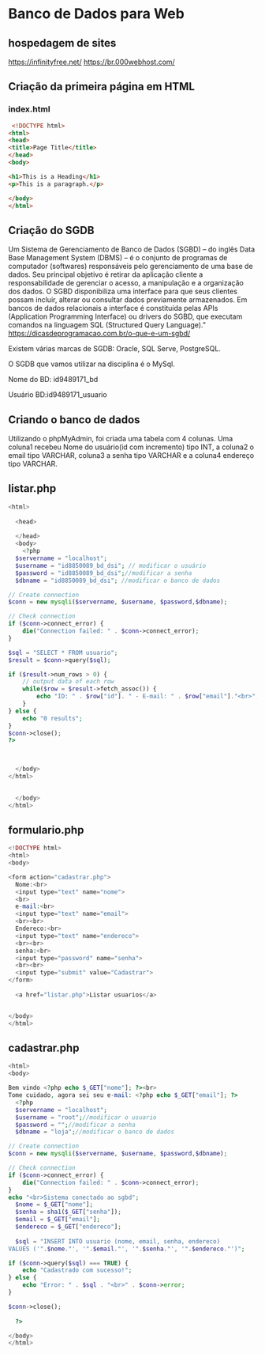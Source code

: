 # Banco de Dados para Web

## hospedagem de sites

https://infinityfree.net/
https://br.000webhost.com/

## Criação da primeira página em HTML

### index.html
``` HTML
 <!DOCTYPE html>
<html>
<head>
<title>Page Title</title>
</head>
<body>

<h1>This is a Heading</h1>
<p>This is a paragraph.</p>

</body>
</html> 
```
## Criação do SGDB

Um Sistema de Gerenciamento de Banco de Dados (SGBD) – do inglês Data Base Management System (DBMS) – é o conjunto de programas de computador (softwares) responsáveis pelo gerenciamento de uma base de dados. Seu principal objetivo é retirar da aplicação cliente a responsabilidade de gerenciar o acesso, a manipulação e a organização dos dados. O SGBD disponibiliza uma interface para que seus clientes possam incluir, alterar ou consultar dados previamente armazenados. Em bancos de dados relacionais a interface é constituída pelas APIs (Application Programming Interface) ou drivers do SGBD, que executam comandos na linguagem SQL (Structured Query Language).”
https://dicasdeprogramacao.com.br/o-que-e-um-sgbd/

Existem várias marcas de SGDB: Oracle, SQL Serve, PostgreSQL. 

O SGDB que vamos utilizar na disciplina é o MySql.

Nome do BD: id9489171_bd

Usuário BD:id9489171_usuario

## Criando o banco de dados

Utilizando o phpMyAdmin, foi criada uma tabela com 4 colunas.
Uma coluna1 recebeu Nome do usuário(id com incremento) tipo INT, a coluna2 o email tipo VARCHAR, coluna3 a senha tipo VARCHAR e a coluna4 endereço tipo VARCHAR.

## listar.php
``` php
<html>
  
  <head>
    
  </head>
  <body>
    <?php
  $servername = "localhost";
  $username = "id8850089_bd_dsi"; // modificar o usuário
  $password = "id8850089_bd_dsi";//modificar a senha
  $dbname = "id8850089_bd_dsi"; //modificar o banco de dados

// Create connection
$conn = new mysqli($servername, $username, $password,$dbname);

// Check connection
if ($conn->connect_error) {
    die("Connection failed: " . $conn->connect_error);
} 

$sql = "SELECT * FROM usuario";
$result = $conn->query($sql);

if ($result->num_rows > 0) {
    // output data of each row
    while($row = $result->fetch_assoc()) {
        echo "ID: " . $row["id"]. " - E-mail: " . $row["email"]."<br>";
    }
} else {
    echo "0 results";
}
$conn->close();
?>


    
  </body>
</html>

    
  </body>
</html>
```

## formulario.php
``` php
<!DOCTYPE html>
<html>
<body>

<form action="cadastrar.php">
  Nome:<br>
  <input type="text" name="nome">
  <br>
  e-mail:<br>
  <input type="text" name="email">
  <br><br>
  Endereco:<br>
  <input type="text" name="endereco">
  <br><br>
  senha:<br>
  <input type="password" name="senha">
  <br><br>
  <input type="submit" value="Cadastrar">
</form> 
  
  <a href="listar.php">Listar usuarios</a>


</body>
</html>
```
 
## cadastrar.php
``` php
<html>
<body>

Bem vindo <?php echo $_GET["nome"]; ?><br>
Tome cuidado, agora sei seu e-mail: <?php echo $_GET["email"]; ?>
  <?php
  $servername = "localhost";
  $username = "root";//modificar o usuario
  $password = "";//modificar a senha
  $dbname = "loja";//modificar o banco de dados

// Create connection
$conn = new mysqli($servername, $username, $password,$dbname);

// Check connection
if ($conn->connect_error) {
    die("Connection failed: " . $conn->connect_error);
} 
echo "<br>Sistema conectado ao sgbd";
  $nome = $_GET["nome"];
  $senha = sha1($_GET["senha"]);
  $email = $_GET["email"];
  $endereco = $_GET["endereco"];
  
  $sql = "INSERT INTO usuario (nome, email, senha, endereco)
VALUES ('".$nome."', '".$email."', '".$senha."', '".$endereco."')";

if ($conn->query($sql) === TRUE) {
    echo "Cadastrado com sucesso!";
} else {
    echo "Error: " . $sql . "<br>" . $conn->error;
}

$conn->close();
  
  ?>

</body>
</html>
```

